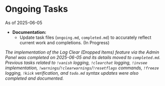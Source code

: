 # Ongoing Tasks

As of 2025-06-05

*   **Documentation:**
    *   Update task files (`ongoing.md`, `completed.md`) to accurately reflect current work and completions. (In Progress)

*The implementation of the Lag Clear (Dropped Items) feature via the Admin Panel was completed on 2025-06-05 and its details moved to `completed.md`.*
*Previous tasks related to `!vanish` logging, `!clearchat` logging, `!invsee` implementation, `!warnings`/`!clearwarnings`/`!resetflags` commands, `!freeze` logging, `!kick` verification, and `todo.md` syntax updates were also completed and documented.*
